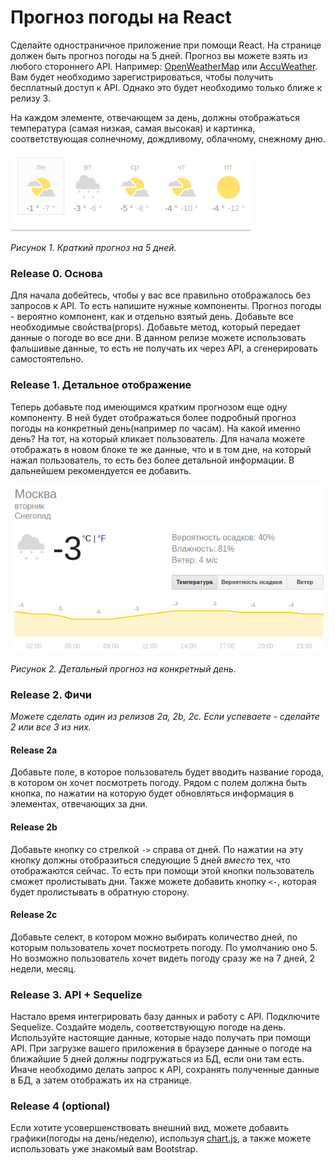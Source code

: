 # Прогноз погоды на React

Сделайте одностраничное приложение при помощи React. На странице должен быть прогноз погоды на 5 дней. Прогноз вы можете взять из любого стороннего API. Например: [OpenWeatherMap](https://openweathermap.org/api) или [AccuWeather](https://rapidapi.com/stefan.skliarov/api/AccuWeather). Вам будет необходимо зарегистрироваться, чтобы получить бесплатный доступ к API. Однако это будет необходимо только ближе к релизу 3.

На каждом элементе, отвечающем за день, должны отображаться температура (самая низкая, самая высокая) и картинка, соответствующая солнечному, дождливому, облачному, снежному дню.


![days](readme-assets/days.png)

*Рисунок 1. Краткий прогноз на 5 дней.*


### Release 0. Основа
Для начала добейтесь, чтобы у вас все правильно отображалось без запросов к API.
То есть напишите нужные компоненты. Прогноз погоды - вероятно компонент, как и отдельно взятый день.
Добавьте все необходимые свойства(props). Добавьте метод, который передает данные о погоде во все дни. В данном релизе можете использовать фальшивые данные, то есть не получать их через API, а сгенерировать самостоятельно.

### Release 1. Детальное отображение
Теперь добавьте под имеющимся кратким прогнозом еще одну компоненту. В ней будет отображаться более подробный прогноз погоды на конкретный день(например по часам). На какой именно день? На тот, на который кликает пользователь. Для начала можете отображать в новом блоке те же данные, что и в том дне, на который нажал пользователь, то есть без более детальной информации. В дальнейшем рекомендуется ее добавить.

![detailed](readme-assets/detailed.png)

*Рисунок 2. Детальный прогноз на конкретный день.*
 
### Release 2. Фичи
*Можете сделать один из релизов 2a, 2b, 2c. Если успеваете - сделайте 2 или все 3 из них.*

#### Release 2a 
Добавьте поле, в которое пользователь будет вводить название города, в котором он хочет посмотреть погоду. Рядом с полем должна быть кнопка, по нажатии на которую будет обновляться информация в элементах, отвечающих за дни.

#### Release 2b
Добавьте кнопку со стрелкой `->` справа от дней. По нажатии на эту кнопку должны отобразиться следующие 5 дней *вместо* тех, что отображаются сейчас. То есть при помощи этой кнопки пользователь сможет пролистывать дни. Также можете добавить кнопку `<-`, которая будет пролистывать в обратную сторону. 

#### Release 2c
Добавьте селект, в котором можно выбирать количество дней, по которым пользователь хочет посмотреть погоду. По умолчанию оно 5. Но возможно пользователь хочет видеть погоду сразу же на 7 дней, 2 недели, месяц.

### Release 3. API + Sequelize
Настало время интегрировать базу данных и работу с API.
Подключите Sequelize. Создайте модель, соответствующую погоде на день. Используйте настоящие данные, которые надо получать при помощи API. При загрузке вашего приложения в браузере данные о погоде на ближайшие 5 дней должны подгружаться из БД, если они там есть. Иначе необходимо делать запрос к API, сохранять полученные данные в БД, а затем отображать их на странице.

### Release 4 (optional)
Если хотите усовершенствовать внешний вид, можете добавить графики(погоды на день/неделю), используя [chart.js](https://www.chartjs.org/), а также можете использовать уже знакомый вам Bootstrap.
